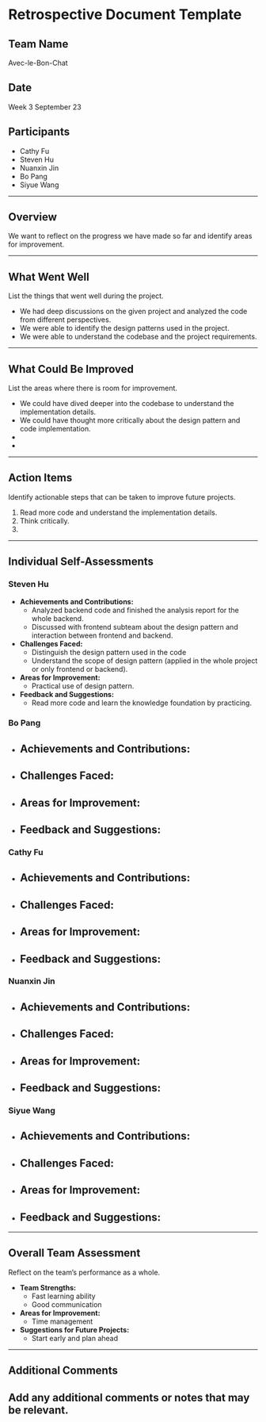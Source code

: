 # Retrospective Document Template

## Team Name
Avec-le-Bon-Chat

## Date
Week 3 September 23

## Participants
- Cathy Fu
- Steven Hu
- Nuanxin Jin
- Bo Pang
- Siyue Wang

---

## Overview
We want to reflect on the progress we have made so far and identify areas for improvement.

---

## What Went Well
List the things that went well during the project.
- We had deep discussions on the given project and analyzed the code from different perspectives.
- We were able to identify the design patterns used in the project.
- We were able to understand the codebase and the project requirements.

---

## What Could Be Improved
List the areas where there is room for improvement.
- We could have dived deeper into the codebase to understand the implementation details.
- We could have thought more critically about the design pattern and code implementation.
-
-

---

## Action Items
Identify actionable steps that can be taken to improve future projects.
1. Read more code and understand the implementation details.
2. Think critically.
3.

---

## Individual Self-Assessments
### Steven Hu
- **Achievements and Contributions:**
  - Analyzed backend code and finished the analysis report for the whole backend.
  - Discussed with frontend subteam about the design pattern and interaction between frontend and backend.
- **Challenges Faced:**
  - Distinguish the design pattern used in the code
  - Understand the scope of design pattern (applied in the whole project or only frontend or backend).
- **Areas for Improvement:**
  - Practical use of design pattern.
- **Feedback and Suggestions:**
  - Read more code and learn the knowledge foundation by practicing.

### Bo Pang
- **Achievements and Contributions:**
  -
- **Challenges Faced:**
  -
- **Areas for Improvement:**
  -
- **Feedback and Suggestions:**
  -

### Cathy Fu
- **Achievements and Contributions:**
  -
- **Challenges Faced:**
  -
- **Areas for Improvement:**
  -
- **Feedback and Suggestions:**
  -

### Nuanxin Jin
- **Achievements and Contributions:**
  -
- **Challenges Faced:**
  -
- **Areas for Improvement:**
  -
- **Feedback and Suggestions:**
  -

### Siyue Wang
- **Achievements and Contributions:**
  -
- **Challenges Faced:**
  -
- **Areas for Improvement:**
  -
- **Feedback and Suggestions:**
  -

---

## Overall Team Assessment
Reflect on the team’s performance as a whole.
- **Team Strengths:**
  - Fast learning ability
  - Good communication
- **Areas for Improvement:**
  - Time management
- **Suggestions for Future Projects:**
  - Start early and plan ahead

---

## Additional Comments
Add any additional comments or notes that may be relevant.
-
